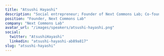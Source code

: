```yaml
---
title: "Atsushi Hayashi"
description: "Social entrepreneur; Founder of Next Commons Lab; Co-founder of Crypto Village / paramita"
position: "Founder, Next Commons Lab"
company: "Next Commons Lab"
avatar_url: "/images/speakers/atsushi-hayashi.png"
social:
  twitter: "AtsushiHayashi"
  linkedin: "atsushi-hayashi-ab89a817"
slug: "atsushi-hayashi"
---
```

